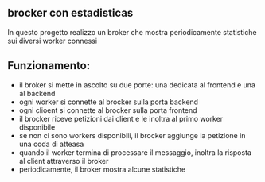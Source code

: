 ## brocker con estadisticas
In questo progetto realizzo un broker che mostra periodicamente statistiche sui diversi worker connessi

## Funzionamento:
- il broker si mette in ascolto su due porte: una dedicata al frontend e una al backend
- ogni worker si connette al brocker sulla porta backend
- ogni clioent si connette al brocker sulla porta frontend
- il brocker riceve petizioni dai client e le inoltra al primo worker disponibile
- se non ci sono workers disponibili, il brocker aggiunge la petizione in una coda di atteasa
- quando il worker termina di processare il messaggio, inoltra la risposta al client attraverso il broker
- periodicamente, il broker mostra alcune statistiche
